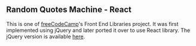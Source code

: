 ## Random Quotes Machine - React
This is one of [freeCodeCamp](https://learn.freecodecamp.org/front-end-libraries/front-end-libraries-projects/build-a-random-quote-machine)'s Front End Libraries project. It was first implemented using jQuery and later ported it over to use React library. The jQuery version is available [here](https://github.com/e-tinkers/freecodecamp/tree/master/front-end-libraries/random-quote-machine-jquery).
